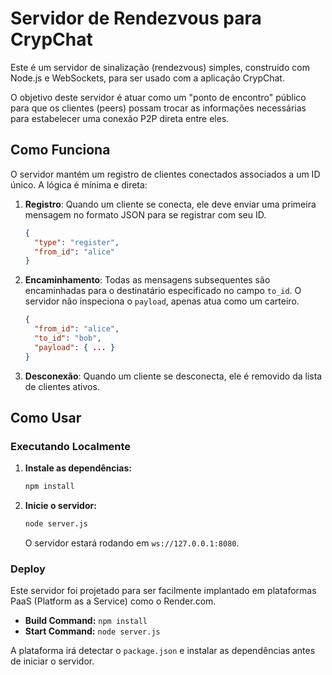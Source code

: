 # Servidor de Rendezvous para CrypChat

Este é um servidor de sinalização (rendezvous) simples, construído com Node.js e WebSockets, para ser usado com a aplicação CrypChat.

O objetivo deste servidor é atuar como um "ponto de encontro" público para que os clientes (peers) possam trocar as informações necessárias para estabelecer uma conexão P2P direta entre eles.

## Como Funciona

O servidor mantém um registro de clientes conectados associados a um ID único. A lógica é mínima e direta:

1.  **Registro**: Quando um cliente se conecta, ele deve enviar uma primeira mensagem no formato JSON para se registrar com seu ID.
    ```json
    {
      "type": "register",
      "from_id": "alice"
    }
    ```
2.  **Encaminhamento**: Todas as mensagens subsequentes são encaminhadas para o destinatário especificado no campo `to_id`. O servidor não inspeciona o `payload`, apenas atua como um carteiro.
    ```json
    {
      "from_id": "alice",
      "to_id": "bob",
      "payload": { ... }
    }
    ```
3.  **Desconexão**: Quando um cliente se desconecta, ele é removido da lista de clientes ativos.

## Como Usar

### Executando Localmente

1.  **Instale as dependências:**
    ```bash
    npm install
    ```
2.  **Inicie o servidor:**
    ```bash
    node server.js
    ```
    O servidor estará rodando em `ws://127.0.0.1:8080`.

### Deploy

Este servidor foi projetado para ser facilmente implantado em plataformas PaaS (Platform as a Service) como o Render.com.

-   **Build Command:** `npm install`
-   **Start Command:** `node server.js`

A plataforma irá detectar o `package.json` e instalar as dependências antes de iniciar o servidor.
